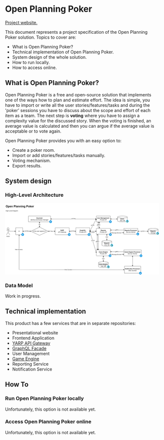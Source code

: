 # Open Planning Poker

[Project website.](https://openplanningpoker.com)

This document represents a project specification of the Open Planning Poker solution. Topics to cover are:
- What is Open Planning Poker?
- Technical implementation of Open Planning Poker.
- System design of the whole solution.
- How to run locally.
- How to access online.

## What is Open Planning Poker?

Open Planning Poker is a free and open-source solution that implements one of the ways how to plan and estimate effort.
The idea is simple, you have to import or write all the user stories/features/tasks and during the 'poker' sessions you have to discuss about the scope and effort of each item as a team.
The next step is **voting** where you have to assign a complexity value for the discussed story. When the voting is finished, an average value is calculated and then you can argue if the average value is acceptable or to vote again.

Open Planning Poker provides you with an easy option to:
- Create a poker room.
- Import or add stories/features/tasks manually.
- Voting mechanism.
- Export results.

## System design

### High-Level Architecture

![Infrastructural HLA Diagram](diagrams/high_level_diagram.drawio.png "Infrastructual HLA Diagram")

### Data Model

Work in progress.

## Technical implementation

This product has a few services that are in separate repositories:
- Presentational website
- Frontend Application
- [YARP API Gateway](https://github.com/bokunda/open-planning-poker-api-gateway)
- [GraphQL Facade](https://github.com/bokunda/open-planning-poker-game-graphql)
- User Management
- [Game Engine](https://github.com/bokunda/open-planning-poker-game-engine)
- Reporting Service
- Notification Service

## How To

### Run Open Planning Poker locally

Unfortunately, this option is not available yet.

### Access Open Planning Poker online

Unfortunately, this option is not available yet.
